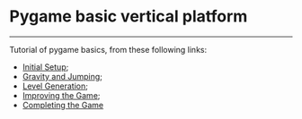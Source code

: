 # Pygame basic vertical platform

---

Tutorial of pygame basics, from these following links:

- [Initial Setup](https://coderslegacy.com/python/pygame-platformer-game-development/);
- [Gravity and Jumping](https://coderslegacy.com/python/pygame-gravity-and-jumping/);
- [Level Generation](https://coderslegacy.com/python/pygame-level-generation/);
- [Improving the Game](https://coderslegacy.com/python/pygame-series-improvements/);
- [Completing the Game](https://coderslegacy.com/python/pygame-platformer-game/)